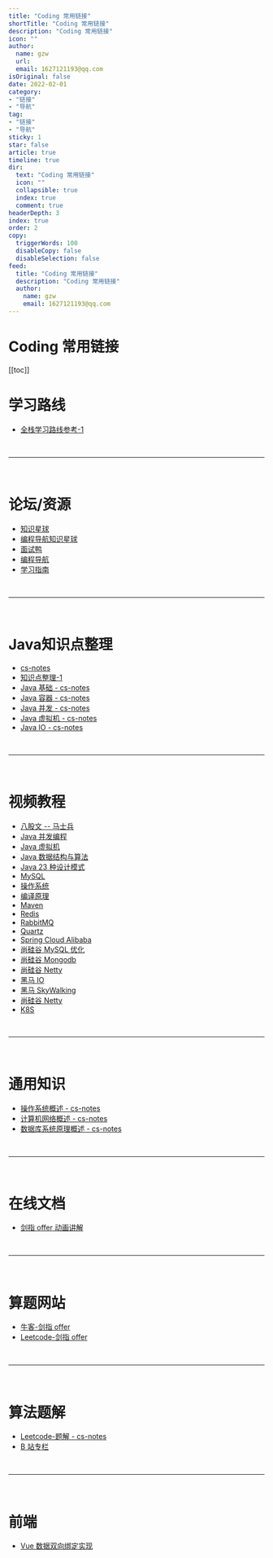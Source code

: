 ```yaml
---
title: "Coding 常用链接"
shortTitle: "Coding 常用链接"
description: "Coding 常用链接"
icon: ""
author: 
  name: gzw
  url: 
  email: 1627121193@qq.com
isOriginal: false
date: 2022-02-01
category: 
- "链接"
- "导航"
tag:
- "链接"
- "导航"
sticky: 1
star: false
article: true
timeline: true
dir:
  text: "Coding 常用链接"
  icon: ""
  collapsible: true
  index: true
  comment: true
headerDepth: 3
index: true
order: 2
copy:
  triggerWords: 100
  disableCopy: false
  disableSelection: false
feed:
  title: "Coding 常用链接"
  description: "Coding 常用链接"
  author:
    name: gzw
    email: 1627121193@qq.com
---
```




# Coding 常用链接

[[toc]]



# 学习路线

- [全栈学习路线参考-1](https://pdai.tech/)

<br/>

---

<br/>  


# 论坛/资源

- [知识星球](https://wx.zsxq.com/dweb2/index/group/51122858222824)
- [编程导航知识星球](https://yupi.icu/)
- [面试鸭](https://www.mianshiya.com/)
- [编程导航](https://www.code-nav.cn/)
- [学习指南](https://bcdh.yuque.com/books/share/2dd2567c-a826-4d9d-9303-bd288269e874/tflvr3)

<br/>

---

<br/>  


# Java知识点整理
- [cs-notes](https://github.com/CyC2018/CS-Notes)
- [知识点整理-1](https://zhuanlan.zhihu.com/p/157728866)
- [Java 基础 - cs-notes](https://github.com/CyC2018/CS-Notes/blob/master/notes/Java%20%E5%9F%BA%E7%A1%80.md)
- [Java 容器 - cs-notes](https://github.com/CyC2018/CS-Notes/blob/master/notes/Java%20%E5%AE%B9%E5%99%A8.md)
- [Java 并发 - cs-notes](https://github.com/CyC2018/CS-Notes/blob/master/notes/Java%20%E5%B9%B6%E5%8F%91.md)
- [Java 虚拟机 - cs-notes](https://github.com/CyC2018/CS-Notes/blob/master/notes/Java%20%E8%99%9A%E6%8B%9F%E6%9C%BA.md)
- [Java IO - cs-notes](https://github.com/CyC2018/CS-Notes/blob/master/notes/Java%20IO.md)

<br/>

---

<br/>  



# 视频教程
- [八股文 -- 马士兵](https://www.bilibili.com/video/BV1QF411Y7GY/?spm_id_from=333.337.search-card.all.click&vd_source=e356fec025b50061af78324a814f8da0)
- [Java 并发编程](https://www.bilibili.com/video/BV16J411h7Rd?p=247&spm_id_from=pageDriver&vd_source=e356fec025b50061af78324a814f8da0)  
- [Java 虚拟机](https://www.bilibili.com/video/BV1PJ411n7xZ?spm_id_from=333.337.search-card.all.click&vd_source=e356fec025b50061af78324a814f8da0)
- [Java 数据结构与算法](https://www.bilibili.com/video/BV1E4411H73v?spm_id_from=333.337.search-card.all.click&vd_source=e356fec025b50061af78324a814f8da0)
- [Java 23 种设计模式](https://www.bilibili.com/video/BV1G4411c7N4?spm_id_from=333.337.search-card.all.click&vd_source=e356fec025b50061af78324a814f8da0)
- [MySQL](https://www.bilibili.com/video/BV1iq4y1u7vj?spm_id_from=333.337.search-card.all.click&vd_source=e356fec025b50061af78324a814f8da0)
- [操作系统](https://www.bilibili.com/video/BV1N741177F5?p=2&spm_id_from=pageDriver&vd_source=e356fec025b50061af78324a814f8da0)
- [编译原理](https://www.bilibili.com/video/BV1zW411t7YE?spm_id_from=333.337.search-card.all.click&vd_source=e356fec025b50061af78324a814f8da0)
- [Maven](https://www.bilibili.com/video/BV1dp4y1Q7Hf?spm_id_from=333.999.0.0&vd_source=e356fec025b50061af78324a814f8da0)
- [Redis](https://www.bilibili.com/video/BV1Rv41177Af?spm_id_from=333.337.search-card.all.click&vd_source=e356fec025b50061af78324a814f8da0)
- [RabbitMQ](https://www.bilibili.com/video/BV1cb4y1o7zz?spm_id_from=333.337.search-card.all.click&vd_source=e356fec025b50061af78324a814f8da0)
- [Quartz](https://www.bilibili.com/video/BV19t41127de?p=2&spm_id_from=pageDriver&vd_source=e356fec025b50061af78324a814f8da0)
- [Spring Cloud Alibaba](https://www.bilibili.com/video/BV18E411x7eT?spm_id_from=333.337.search-card.all.click&vd_source=e356fec025b50061af78324a814f8da0)
- [尚硅谷 MySQL 优化](https://www.bilibili.com/video/BV1KW411u7vy?spm_id_from=333.337.search-card.all.click&vd_source=e356fec025b50061af78324a814f8da0)
- [尚硅谷 Mongodb](https://www.bilibili.com/video/BV18s411E78K?p=3&spm_id_from=pageDriver&vd_source=e356fec025b50061af78324a814f8da0)
- [尚硅谷 Netty](https://www.bilibili.com/video/BV1DJ411m7NR/?spm_id_from=333.337.search-card.all.click&vd_source=e356fec025b50061af78324a814f8da0)
- [黑马 IO](https://www.bilibili.com/video/BV1gz4y1C7RK/?spm_id_from=333.337.search-card.all.click&vd_source=e356fec025b50061af78324a814f8da0)
- [黑马 SkyWalking](https://www.bilibili.com/video/BV1ZJ411s7Mn/?spm_id_from=333.337.search-card.all.click&vd_source=e356fec025b50061af78324a814f8da0)
- [尚硅谷 Netty](https://www.bilibili.com/video/BV1DJ411m7NR/?spm_id_from=333.337.search-card.all.click&vd_source=e356fec025b50061af78324a814f8da0)
- [K8S](https://www.bilibili.com/video/BV13Q4y1C7hS?p=31&vd_source=e356fec025b50061af78324a814f8da0)

<br/>

---

<br/>  



# 通用知识
- [操作系统概述 - cs-notes](https://github.com/CyC2018/CS-Notes/blob/master/notes/%E8%AE%A1%E7%AE%97%E6%9C%BA%E6%93%8D%E4%BD%9C%E7%B3%BB%E7%BB%9F%20-%20%E7%9B%AE%E5%BD%95.md)
- [计算机网络概述 - cs-notes](https://github.com/CyC2018/CS-Notes/blob/master/notes/%E8%AE%A1%E7%AE%97%E6%9C%BA%E7%BD%91%E7%BB%9C%20-%20%E7%9B%AE%E5%BD%95.md)
- [数据库系统原理概述 - cs-notes](https://github.com/CyC2018/CS-Notes/blob/master/notes/%E6%95%B0%E6%8D%AE%E5%BA%93%E7%B3%BB%E7%BB%9F%E5%8E%9F%E7%90%86.md)


<br/>

---

<br/>  


# 在线文档
- [剑指 offer 动画讲解](https://blog.algomooc.com/)


<br/>

---

<br/>  


# 算题网站
- [牛客-剑指 offer](https://www.nowcoder.com/exam/oj/ta?page=1&tpId=13&type=13)
- [Leetcode-剑指 offer](https://leetcode-cn.com/problem-list/xb9nqhhg/)

<br/>

---

<br/>  


# 算法题解
- [Leetcode-题解 - cs-notes](https://github.com/CyC2018/CS-Notes/blob/master/notes/Leetcode%20%E9%A2%98%E8%A7%A3%20-%20%E7%9B%AE%E5%BD%95.md)
- [B 站专栏](https://space.bilibili.com/479038960/article)

<br/>

---

<br/>  

# 前端
- [Vue 数据双向绑定实现](https://www.bilibili.com/video/BV1934y1a7MN/?spm_id_from=pageDriver&vd_source=e356fec025b50061af78324a814f8da0)